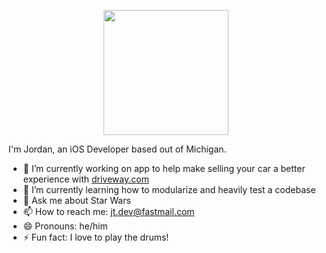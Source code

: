 <p align="center">
  <img height=200 width=200 src="https://user-images.githubusercontent.com/36642060/146863832-d1ace8bb-227d-420d-8da1-fbfddc7b697e.png">
</p>

I'm Jordan, an iOS Developer based out of Michigan.

- 🔭 I’m currently working on app to help make selling your car a better experience with [driveway.com](https://www.driveway.com)
- 🌱 I’m currently learning how to modularize and heavily test a codebase
- 💬 Ask me about Star Wars
- 📫 How to reach me: jt.dev@fastmail.com
- 😄 Pronouns: he/him
- ⚡ Fun fact: I love to play the drums!
